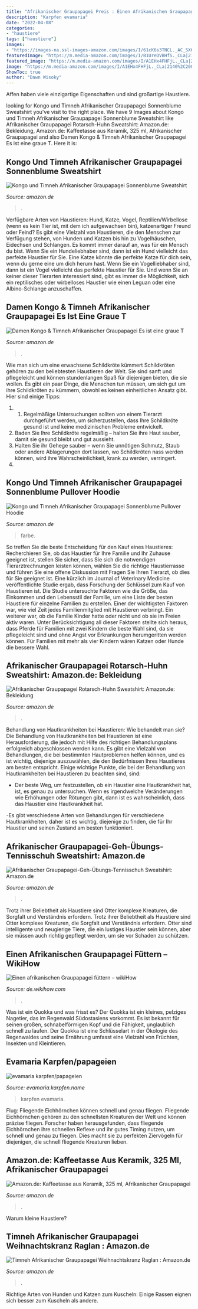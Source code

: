 ```yaml
---
title: "Afrikanischer Graupapagei Preis : Einen Afrikanischen Graupapagei Füttern – Wikihow"
description: "Karpfen evamaria"
date: "2022-04-08"
categories:
- "haustiere"
tags: ["haustiere"]
images:
- "https://images-na.ssl-images-amazon.com/images/I/61cK6s3TNCL._AC_SX679_.jpg"
featuredImage: "https://m.media-amazon.com/images/I/B1UreDVBHfS._CLa|2140%2C2000|A1Rjxpw0qjL.png|0%2C0%2C2140%2C2000%2B0.0%2C0.0%2C2140.0%2C2000.0_AC_UX466_.png"
featured_image: "https://m.media-amazon.com/images/I/A1EHx4FHFjL._CLa|2140%2C2000|B1gUP5ewAJS.png|0%2C0%2C2140%2C2000%2B0.0%2C0.0%2C2140.0%2C2000.0_AC_UL1500_.png"
image: "https://m.media-amazon.com/images/I/A1EHx4FHFjL._CLa|2140%2C2000|B1gUP5ewAJS.png|0%2C0%2C2140%2C2000%2B0.0%2C0.0%2C2140.0%2C2000.0_AC_UL1500_.png"
ShowToc: true
author: "Dawn Wisoky"
---
```



Affen haben viele einzigartige Eigenschaften und sind großartige Haustiere.

	

		
looking for Kongo und Timneh Afrikanischer Graupapagei Sonnenblume Sweatshirt you've visit to the right place. We have 9 Images about Kongo und Timneh Afrikanischer Graupapagei Sonnenblume Sweatshirt like Afrikanischer Graupapagei Rotarsch-Huhn Sweatshirt: Amazon.de: Bekleidung, Amazon.de: Kaffeetasse aus Keramik, 325 ml, Afrikanischer Graupapagei and also Damen Kongo &amp; Timneh Afrikanischer Graupapagei Es ist eine graue T. Here it is:
		
    
## Kongo Und Timneh Afrikanischer Graupapagei Sonnenblume Sweatshirt

<img loading=lazy src="https://m.media-amazon.com/images/I/A1EHx4FHFjL._CLa|2140%2C2000|B1gUP5ewAJS.png|0%2C0%2C2140%2C2000%2B0.0%2C0.0%2C2140.0%2C2000.0_AC_UL1500_.png" onerror="this.onerror=null;this.src='https://tse2.mm.bing.net/th?id=OIP.-MCArihvvIn4_JgH73IiUgHaH1&amp;pid=15.1';" alt="Kongo und Timneh Afrikanischer Graupapagei Sonnenblume Sweatshirt">

_Source: amazon.de_

>. 

	

Verfügbare Arten von Haustieren: Hund, Katze, Vogel, Reptilien/Wirbellose (wenn es kein Tier ist, mit dem ich aufgewachsen bin), katzenartiger Freund oder Feind?
Es gibt eine Vielzahl von Haustieren, die den Menschen zur Verfügung stehen, von Hunden und Katzen bis hin zu Vogelhäuschen, Eidechsen und Schlangen. Es kommt immer darauf an, was für ein Mensch du bist. Wenn Sie ein Hundeliebhaber sind, dann ist ein Hund vielleicht das perfekte Haustier für Sie. Eine Katze könnte die perfekte Katze für dich sein, wenn du gerne eine um dich herum hast. Wenn Sie ein Vogelliebhaber sind, dann ist ein Vogel vielleicht das perfekte Haustier für Sie. Und wenn Sie an keiner dieser Tierarten interessiert sind, gibt es immer die Möglichkeit, sich ein reptilisches oder wirbelloses Haustier wie einen Leguan oder eine Albino-Schlange anzuschaffen.

    
## Damen Kongo &amp; Timneh Afrikanischer Graupapagei Es Ist Eine Graue T

<img loading=lazy src="https://m.media-amazon.com/images/I/B1NTkDiyFlS._CLa|2140%2C2000|81ajmjrg%2BnL.png|0%2C0%2C2140%2C2000%2B0.0%2C0.0%2C2140.0%2C2000.0_AC_UX522_.png" onerror="this.onerror=null;this.src='https://tse4.mm.bing.net/th?id=OIP.CzPcZMS4nGlUyMQHyfW2pAHaIK&amp;pid=15.1';" alt="Damen Kongo &amp; Timneh Afrikanischer Graupapagei Es ist eine graue T">

_Source: amazon.de_

>. 

	

Wie man sich um eine erwachsene Schildkröte kümmert
Schildkröten gehören zu den beliebtesten Haustieren der Welt. Sie sind sanft und pflegeleicht und können stundenlangen Spaß für diejenigen bieten, die sie wollen. Es gibt ein paar Dinge, die Menschen tun müssen, um sich gut um ihre Schildkröten zu kümmern, obwohl es keinen einheitlichen Ansatz gibt. Hier sind einige Tipps:
1. 1. Regelmäßige Untersuchungen sollten von einem Tierarzt durchgeführt werden, um sicherzustellen, dass Ihre Schildkröte gesund ist und keine medizinischen Probleme entwickelt.
2. Baden Sie Ihre Schildkröte regelmäßig – halten Sie ihre Haut sauber, damit sie gesund bleibt und gut aussieht.
3. Halten Sie ihr Gehege sauber – wenn Sie unnötigen Schmutz, Staub oder andere Ablagerungen dort lassen, wo Schildkröten nass werden können, wird ihre Wahrscheinlichkeit, krank zu werden, verringert.
4.

    
## Kongo Und Timneh Afrikanischer Graupapagei Sonnenblume Pullover Hoodie

<img loading=lazy src="https://m.media-amazon.com/images/I/B1i3u9-Q-KS._CLa|2140%2C2000|B1ep93hQXgS.png|0%2C0%2C2140%2C2000%2B0.0%2C0.0%2C2140.0%2C2000.0_AC_UX466_.png" onerror="this.onerror=null;this.src='https://tse2.mm.bing.net/th?id=OIP.nLbaP5Pi0wRIZNyORxIF9wAAAA&amp;pid=15.1';" alt="Kongo und Timneh Afrikanischer Graupapagei Sonnenblume Pullover Hoodie">

_Source: amazon.de_

>farbe. 

	

So treffen Sie die beste Entscheidung für den Kauf eines Haustieres: Recherchieren Sie, ob das Haustier für Ihre Familie und Ihr Zuhause geeignet ist, stellen Sie sicher, dass Sie sich die notwendigen Tierarztrechnungen leisten können, wählen Sie die richtige Haustierrasse und führen Sie eine offene Diskussion mit Fragen Sie Ihren Tierarzt, ob dies für Sie geeignet ist.
Eine kürzlich im Journal of Veterinary Medicine veröffentlichte Studie ergab, dass Forschung der Schlüssel zum Kauf von Haustieren ist. Die Studie untersuchte Faktoren wie die Größe, das Einkommen und den Lebensstil der Familie, um eine Liste der besten Haustiere für einzelne Familien zu erstellen. Einer der wichtigsten Faktoren war, wie viel Zeit jedes Familienmitglied mit Haustieren verbringt. Ein weiterer war, ob die Familie Kinder hatte oder nicht und ob sie im Freien aktiv waren. Unter Berücksichtigung all dieser Faktoren stellte sich heraus, dass Pferde für Familien mit zwei Kindern die beste Wahl sind, da sie pflegeleicht sind und ohne Angst vor Erkrankungen herumgeritten werden können. Für Familien mit mehr als vier Kindern wären Katzen oder Hunde die bessere Wahl.

    
## Afrikanischer Graupapagei Rotarsch-Huhn Sweatshirt: Amazon.de: Bekleidung

<img loading=lazy src="https://m.media-amazon.com/images/I/B1UreDVBHfS._CLa|2140%2C2000|A1Rjxpw0qjL.png|0%2C0%2C2140%2C2000%2B0.0%2C0.0%2C2140.0%2C2000.0_AC_UX466_.png" onerror="this.onerror=null;this.src='https://tse4.mm.bing.net/th?id=OIP.zG7dfJf47pcTW8X_-X-1ZwAAAA&amp;pid=15.1';" alt="Afrikanischer Graupapagei Rotarsch-Huhn Sweatshirt: Amazon.de: Bekleidung">

_Source: amazon.de_

>. 

	

Behandlung von Hautkrankheiten bei Haustieren: Wie behandelt man sie?
Die Behandlung von Hautkrankheiten bei Haustieren ist eine Herausforderung, die jedoch mit Hilfe des richtigen Behandlungsplans erfolgreich abgeschlossen werden kann. Es gibt eine Vielzahl von Behandlungen, die bei bestimmten Hautproblemen helfen können, und es ist wichtig, diejenige auszuwählen, die den Bedürfnissen Ihres Haustieres am besten entspricht. Einige wichtige Punkte, die bei der Behandlung von Hautkrankheiten bei Haustieren zu beachten sind, sind:
- Der beste Weg, um festzustellen, ob ein Haustier eine Hautkrankheit hat, ist, es genau zu untersuchen. Wenn es irgendwelche Veränderungen wie Erhöhungen oder Rötungen gibt, dann ist es wahrscheinlich, dass das Haustier eine Hautkrankheit hat.

-Es gibt verschiedene Arten von Behandlungen für verschiedene Hautkrankheiten, daher ist es wichtig, diejenige zu finden, die für Ihr Haustier und seinen Zustand am besten funktioniert.

    
## Afrikanischer Graupapagei-Geh-Übungs-Tennisschuh Sweatshirt: Amazon.de

<img loading=lazy src="https://m.media-amazon.com/images/I/A1EHx4FHFjL._CLa|2140%2C2000|B1dPXnkrxpS.png|0%2C0%2C2140%2C2000%2B0.0%2C0.0%2C2140.0%2C2000.0_AC_UL1500_.png" onerror="this.onerror=null;this.src='https://tse4.mm.bing.net/th?id=OIP.xhTaPWse7hPizuHeTDu1fwHaH1&amp;pid=15.1';" alt="Afrikanischer Graupapagei-Geh-Übungs-Tennisschuh Sweatshirt: Amazon.de">

_Source: amazon.de_

>. 

	

Trotz ihrer Beliebtheit als Haustiere sind Otter komplexe Kreaturen, die Sorgfalt und Verständnis erfordern.
Trotz ihrer Beliebtheit als Haustiere sind Otter komplexe Kreaturen, die Sorgfalt und Verständnis erfordern. Otter sind intelligente und neugierige Tiere, die ein lustiges Haustier sein können, aber sie müssen auch richtig gepflegt werden, um sie vor Schaden zu schützen.

    
## Einen Afrikanischen Graupapagei Füttern – WikiHow

<img loading=lazy src="https://www.wikihow.com/images/thumb/2/2b/Feed-an-African-Grey-Parrot-Step-1-Version-2.jpg/v4-728px-Feed-an-African-Grey-Parrot-Step-1-Version-2.jpg" onerror="this.onerror=null;this.src='https://tse2.mm.bing.net/th?id=OIP.x9sko_4bxbQ5BnJsLk1xfwHaFj&amp;pid=15.1';" alt="Einen afrikanischen Graupapagei füttern – wikiHow">

_Source: de.wikihow.com_

>. 

	

Was ist ein Quokka und was frisst es?
Der Quokka ist ein kleines, pelziges Nagetier, das im Regenwald Südostasiens vorkommt. Es ist bekannt für seinen großen, schnabelförmigen Kopf und die Fähigkeit, unglaublich schnell zu laufen. Der Quokka ist eine Schlüsselart in der Ökologie des Regenwaldes und seine Ernährung umfasst eine Vielzahl von Früchten, Insekten und Kleintieren.

    
## Evamaria Karpfen/papageien

<img loading=lazy src="http://evamaria.karpfen.name/Blaustirnamaz.jpg" onerror="this.onerror=null;this.src='https://tse1.mm.bing.net/th?id=OIP.pMwLInTLVcfZ-YO0nKjSMgHaJK&amp;pid=15.1';" alt="evamaria karpfen/papageien">

_Source: evamaria.karpfen.name_

>karpfen evamaria. 

	

Flug: Fliegende Eichhörnchen können schnell und genau fliegen.
Fliegende Eichhörnchen gehören zu den schnellsten Kreaturen der Welt und können präzise fliegen. Forscher haben herausgefunden, dass fliegende Eichhörnchen ihre schnellen Reflexe und ihr gutes Timing nutzen, um schnell und genau zu fliegen. Dies macht sie zu perfekten Ziervögeln für diejenigen, die schnell fliegende Kreaturen lieben.

    
## Amazon.de: Kaffeetasse Aus Keramik, 325 Ml, Afrikanischer Graupapagei

<img loading=lazy src="https://images-na.ssl-images-amazon.com/images/I/61cK6s3TNCL._AC_SX679_.jpg" onerror="this.onerror=null;this.src='https://tse3.mm.bing.net/th?id=OIP.tYatp1sfBYaF6qoftnrJNAHaHe&amp;pid=15.1';" alt="Amazon.de: Kaffeetasse aus Keramik, 325 ml, Afrikanischer Graupapagei">

_Source: amazon.de_

>. 

	

Warum kleine Haustiere?

    
## Timneh Afrikanischer Graupapagei Weihnachtskranz Raglan : Amazon.de

<img loading=lazy src="https://m.media-amazon.com/images/I/A1Rz2T5IgLL._CLa|2140%2C2000|91l8VvlRogL.png|0%2C0%2C2140%2C2000%2B0.0%2C0.0%2C2140.0%2C2000.0_AC_UX385_.png" onerror="this.onerror=null;this.src='https://tse2.mm.bing.net/th?id=OIP.8z0PXhv191m6aBwMSoVI-AAAAA&amp;pid=15.1';" alt="Timneh Afrikanischer Graupapagei Weihnachtskranz Raglan : Amazon.de">

_Source: amazon.de_

>. 

	

Richtige Arten von Hunden und Katzen zum Kuscheln: Einige Rassen eignen sich besser zum Kuscheln als andere.

